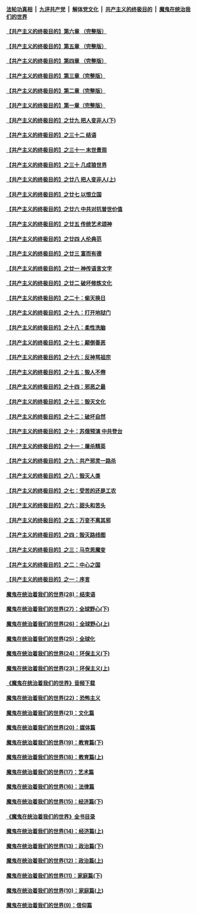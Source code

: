 ####  [法轮功真相](../../../../basic/blob/master/README.md?t=02290114) &nbsp;|&nbsp; [九评共产党](../../../../9ping.md/blob/master/README.md?t=02290114) &nbsp;|&nbsp; [解体党文化](../../../../jtdwh.md/blob/master/README.md?t=02290114)  &nbsp;|&nbsp; [共产主义的终极目的](../../../../gczydzjmd.md/blob/master/README.md?t=02290114) &nbsp;|&nbsp; [魔鬼在统治我们的世界](../../../../mgztzwmdsj.md/blob/master/README.md?t=02290114) 

#### [【共产主义的终极目的】第六章 （完整版）](../pages/nsc422/n11428913.md?t=02290114) 

#### [【共产主义的终极目的】第五章 （完整版）](../pages/nsc422/n11428912.md?t=02290114) 

#### [【共产主义的终极目的】第四章 （完整版）](../pages/nsc422/n11428907.md?t=02290114) 

#### [【共产主义的终极目的】第三章（完整版）](../pages/nsc422/n11428848.md?t=02290114) 

#### [【共产主义的终极目的】第二章（完整版）](../pages/nsc422/n11428831.md?t=02290114) 

#### [【共产主义的终极目的】第一章（完整版）](../pages/nsc422/n11417651.md?t=02290114) 

#### [【共产主义的终极目的】之廿九 把人变非人(下)](../pages/nsc422/n11344140.md?t=02290114) 

#### [【共产主义的终极目的】之三十二 结语](../pages/nsc422/n11360535.md?t=02290114) 

#### [【共产主义的终极目的】之三十一 末世景观](../pages/nsc422/n11351129.md?t=02290114) 

#### [【共产主义的终极目的】之三十 几成狼世界](../pages/nsc422/n11348280.md?t=02290114) 

#### [【共产主义的终极目的】之廿八 把人变非人(上)](../pages/nsc422/n11340492.md?t=02290114) 

#### [【共产主义的终极目的】之廿七 以恨立国](../pages/nsc422/n11336944.md?t=02290114) 

#### [【共产主义的终极目的】之廿六 中共对抗普世价值](../pages/nsc422/n11324785.md?t=02290114) 

#### [【共产主义的终极目的】之廿五 传统艺术颂神](../pages/nsc422/n11296396.md?t=02290114) 

#### [【共产主义的终极目的】之廿四 人伦典范](../pages/nsc422/n11296397.md?t=02290114) 

#### [【共产主义的终极目的】之廿三 富而有德](../pages/nsc422/n11283598.md?t=02290114) 

#### [【共产主义的终极目的】之廿一 神传语言文字](../pages/nsc422/n11263265.md?t=02290114) 

#### [【共产主义的终极目的】之廿二 破坏修炼文化](../pages/nsc422/n11245728.md?t=02290114) 

#### [【共产主义的终极目的】之二十：偷天换日](../pages/nsc422/n11238846.md?t=02290114) 

#### [【共产主义的终极目的】之十九：打开地狱门](../pages/nsc422/n11206376.md?t=02290114) 

#### [【共产主义的终极目的】之十八：柔性洗脑](../pages/nsc422/n11199994.md?t=02290114) 

#### [【共产主义的终极目的】之十七：颠倒善恶](../pages/nsc422/n11179782.md?t=02290114) 

#### [【共产主义的终极目的】之十六：反神骂祖宗](../pages/nsc422/n11166798.md?t=02290114) 

#### [【共产主义的终极目的】之十五：毁人不倦](../pages/nsc422/n11166792.md?t=02290114) 

#### [【共产主义的终极目的】之十四：邪恶之最](../pages/nsc422/n11150249.md?t=02290114) 

#### [【共产主义的终极目的】之十三：毁灭文化](../pages/nsc422/n11135227.md?t=02290114) 

#### [【共产主义的终极目的】之十二：破坏自然](../pages/nsc422/n11135214.md?t=02290114) 

#### [【共产主义的终极目的】之十：苏俄预演 中共登台](../pages/nsc422/n11118424.md?t=02290114) 

#### [【共产主义的终极目的】之十一：屠杀精英](../pages/nsc422/n11118442.md?t=02290114) 

#### [【共产主义的终极目的】之九：共产邪灵一路杀](../pages/nsc422/n11114139.md?t=02290114) 

#### [【共产主义的终极目的】之八：毁灭人类](../pages/nsc422/n11108503.md?t=02290114) 

#### [【共产主义的终极目的】之七：受苦的还是工农](../pages/nsc422/n11101809.md?t=02290114) 

#### [【共产主义的终极目的】之六：甜头和苦头](../pages/nsc422/n11096971.md?t=02290114) 

#### [【共产主义的终极目的】之五：万变不离其邪](../pages/nsc422/n11091285.md?t=02290114) 

#### [【共产主义的终极目的】之四：毁灭路线图](../pages/nsc422/n11086284.md?t=02290114) 

#### [【共产主义的终极目的】之三：马克思魔变](../pages/nsc422/n11061941.md?t=02290114) 

#### [【共产主义的终极目的】之二：中心之国](../pages/nsc422/n11047728.md?t=02290114) 

#### [【共产主义的终极目的】之一：序言](../pages/nsc422/n11086077.md?t=02290114) 

#### [魔鬼在统治着我们的世界(28)：结束语](../pages/nsc422/n10936246.md?t=02290114) 

#### [魔鬼在统治着我们的世界(27)：全球野心(下)](../pages/nsc422/n10928319.md?t=02290114) 

#### [魔鬼在统治着我们的世界(26)：全球野心(上)](../pages/nsc422/n10900318.md?t=02290114) 

#### [魔鬼在统治着我们的世界(25)：全球化](../pages/nsc422/n10788205.md?t=02290114) 

#### [魔鬼在统治着我们的世界(24)：环保主义(下)](../pages/nsc422/n10695307.md?t=02290114) 

#### [魔鬼在统治着我们的世界(23)：环保主义(上)](../pages/nsc422/n10688613.md?t=02290114) 

#### [《魔鬼在统治着我们的世界》音频下载](../pages/nsc422/n10635553.md?t=02290114) 

#### [魔鬼在统治着我们的世界(22)：恐怖主义](../pages/nsc422/n10614727.md?t=02290114) 

#### [魔鬼在统治着我们的世界(21)：文化篇](../pages/nsc422/n10597706.md?t=02290114) 

#### [魔鬼在统治着我们的世界(20)：媒体篇](../pages/nsc422/n10586579.md?t=02290114) 

#### [魔鬼在统治着我们的世界(19)：教育篇(下)](../pages/nsc422/n10564808.md?t=02290114) 

#### [魔鬼在统治着我们的世界(18)：教育篇(上)](../pages/nsc422/n10526970.md?t=02290114) 

#### [魔鬼在统治着我们的世界(17)：艺术篇](../pages/nsc422/n10499093.md?t=02290114) 

#### [魔鬼在统治着我们的世界(16)：法律篇](../pages/nsc422/n10485969.md?t=02290114) 

#### [魔鬼在统治着我们的世界(15)：经济篇(下)](../pages/nsc422/n10469975.md?t=02290114) 

#### [《魔鬼在统治着我们的世界》全书目录](../pages/nsc422/n10464261.md?t=02290114) 

#### [魔鬼在统治着我们的世界(14)：经济篇(上)](../pages/nsc422/n10457370.md?t=02290114) 

#### [魔鬼在统治着我们的世界(13)：政治篇(下)](../pages/nsc422/n10448270.md?t=02290114) 

#### [魔鬼在统治着我们的世界(12)：政治篇(上)](../pages/nsc422/n10444576.md?t=02290114) 

#### [魔鬼在统治着我们的世界(11)：家庭篇(下)](../pages/nsc422/n10440961.md?t=02290114) 

#### [魔鬼在统治着我们的世界(10)：家庭篇(上)](../pages/nsc422/n10435448.md?t=02290114) 

#### [魔鬼在统治着我们的世界(9)：信仰篇](../pages/nsc422/n10432159.md?t=02290114) 

